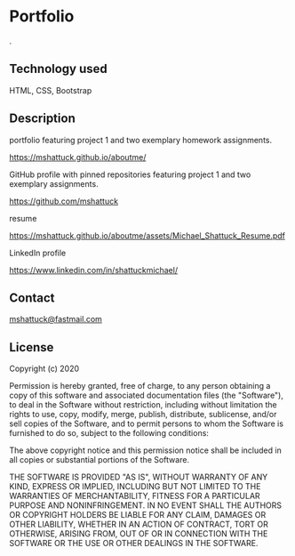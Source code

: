 # Portfolio

.

## Technology used

HTML, CSS, Bootstrap

## Description


portfolio featuring project 1 and two exemplary homework assignments.

https://mshattuck.github.io/aboutme/


GitHub profile with pinned repositories featuring project 1 and two exemplary assignments.

https://github.com/mshattuck


resume

https://mshattuck.github.io/aboutme/assets/Michael_Shattuck_Resume.pdf


LinkedIn profile

https://www.linkedin.com/in/shattuckmichael/


## Contact

mshattuck@fastmail.com

## License

Copyright (c) 2020

Permission is hereby granted, free of charge, to any person obtaining a copy
of this software and associated documentation files (the "Software"), to deal
in the Software without restriction, including without limitation the rights
to use, copy, modify, merge, publish, distribute, sublicense, and/or sell
copies of the Software, and to permit persons to whom the Software is
furnished to do so, subject to the following conditions:

The above copyright notice and this permission notice shall be included in all
copies or substantial portions of the Software.

THE SOFTWARE IS PROVIDED "AS IS", WITHOUT WARRANTY OF ANY KIND, EXPRESS OR
IMPLIED, INCLUDING BUT NOT LIMITED TO THE WARRANTIES OF MERCHANTABILITY,
FITNESS FOR A PARTICULAR PURPOSE AND NONINFRINGEMENT. IN NO EVENT SHALL THE
AUTHORS OR COPYRIGHT HOLDERS BE LIABLE FOR ANY CLAIM, DAMAGES OR OTHER
LIABILITY, WHETHER IN AN ACTION OF CONTRACT, TORT OR OTHERWISE, ARISING FROM,
OUT OF OR IN CONNECTION WITH THE SOFTWARE OR THE USE OR OTHER DEALINGS IN THE
SOFTWARE.



